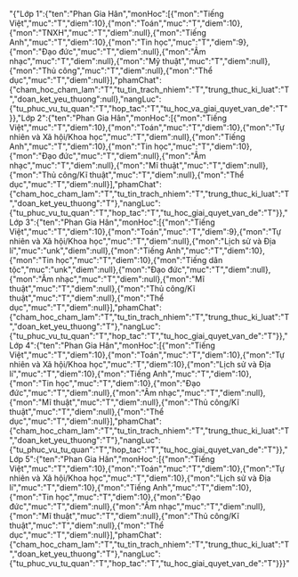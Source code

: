 "{\"Lớp 1\":{\"ten\":\"Phan Gia Hân\",\"monHoc\":[{\"mon\":\"Tiếng Việt\",\"muc\":\"T\",\"diem\":10},{\"mon\":\"Toán\",\"muc\":\"T\",\"diem\":10},{\"mon\":\"TNXH\",\"muc\":\"T\",\"diem\":null},{\"mon\":\"Tiếng Anh\",\"muc\":\"T\",\"diem\":10},{\"mon\":\"Tin học\",\"muc\":\"T\",\"diem\":9},{\"mon\":\"Đạo đức\",\"muc\":\"T\",\"diem\":null},{\"mon\":\"Âm nhạc\",\"muc\":\"T\",\"diem\":null},{\"mon\":\"Mỹ thuật\",\"muc\":\"T\",\"diem\":null},{\"mon\":\"Thủ công\",\"muc\":\"T\",\"diem\":null},{\"mon\":\"Thể dục\",\"muc\":\"T\",\"diem\":null}],\"phamChat\":{\"cham_hoc_cham_lam\":\"T\",\"tu_tin_trach_nhiem\":\"T\",\"trung_thuc_ki_luat\":\"T\",\"doan_ket_yeu_thuong\":null},\"nangLuc\":{\"tu_phuc_vu_tu_quan\":\"T\",\"hop_tac\":\"T\",\"tu_hoc_va_giai_quyet_van_de\":\"T\"}},\"Lớp 2\":{\"ten\":\"Phan Gia Hân\",\"monHoc\":[{\"mon\":\"Tiếng Việt\",\"muc\":\"T\",\"diem\":10},{\"mon\":\"Toán\",\"muc\":\"T\",\"diem\":10},{\"mon\":\"Tự nhiên và Xã hội/Khoa học\",\"muc\":\"T\",\"diem\":null},{\"mon\":\"Tiếng Anh\",\"muc\":\"T\",\"diem\":10},{\"mon\":\"Tin học\",\"muc\":\"T\",\"diem\":10},{\"mon\":\"Đạo đức\",\"muc\":\"T\",\"diem\":null},{\"mon\":\"Âm nhạc\",\"muc\":\"T\",\"diem\":null},{\"mon\":\"Mĩ thuật\",\"muc\":\"T\",\"diem\":null},{\"mon\":\"Thủ công/Kĩ thuật\",\"muc\":\"T\",\"diem\":null},{\"mon\":\"Thể dục\",\"muc\":\"T\",\"diem\":null}],\"phamChat\":{\"cham_hoc_cham_lam\":\"T\",\"tu_tin_trach_nhiem\":\"T\",\"trung_thuc_ki_luat\":\"T\",\"doan_ket_yeu_thuong\":\"T\"},\"nangLuc\":{\"tu_phuc_vu_tu_quan\":\"T\",\"hop_tac\":\"T\",\"tu_hoc_giai_quyet_van_de\":\"T\"}},\"Lớp 3\":{\"ten\":\"Phan Gia Hân\",\"monHoc\":[{\"mon\":\"Tiếng Việt\",\"muc\":\"T\",\"diem\":10},{\"mon\":\"Toán\",\"muc\":\"T\",\"diem\":9},{\"mon\":\"Tự nhiên và Xã hội/Khoa học\",\"muc\":\"T\",\"diem\":null},{\"mon\":\"Lịch sử và Địa lí\",\"muc\":\"unk\",\"diem\":null},{\"mon\":\"Tiếng Anh\",\"muc\":\"T\",\"diem\":10},{\"mon\":\"Tin học\",\"muc\":\"T\",\"diem\":10},{\"mon\":\"Tiếng dân tộc\",\"muc\":\"unk\",\"diem\":null},{\"mon\":\"Đạo đức\",\"muc\":\"T\",\"diem\":null},{\"mon\":\"Âm nhạc\",\"muc\":\"T\",\"diem\":null},{\"mon\":\"Mĩ thuật\",\"muc\":\"T\",\"diem\":null},{\"mon\":\"Thủ công/Kĩ thuật\",\"muc\":\"T\",\"diem\":null},{\"mon\":\"Thể dục\",\"muc\":\"T\",\"diem\":null}],\"phamChat\":{\"cham_hoc_cham_lam\":\"T\",\"tu_tin_trach_nhiem\":\"T\",\"trung_thuc_ki_luat\":\"T\",\"doan_ket_yeu_thuong\":\"T\"},\"nangLuc\":{\"tu_phuc_vu_tu_quan\":\"T\",\"hop_tac\":\"T\",\"tu_hoc_giai_quyet_van_de\":\"T\"}},\"Lớp 4\":{\"ten\":\"Phan Gia Hân\",\"monHoc\":[{\"mon\":\"Tiếng Việt\",\"muc\":\"T\",\"diem\":10},{\"mon\":\"Toán\",\"muc\":\"T\",\"diem\":10},{\"mon\":\"Tự nhiên và Xã hội/Khoa học\",\"muc\":\"T\",\"diem\":10},{\"mon\":\"Lịch sử và Địa lí\",\"muc\":\"T\",\"diem\":10},{\"mon\":\"Tiếng Anh\",\"muc\":\"T\",\"diem\":10},{\"mon\":\"Tin học\",\"muc\":\"T\",\"diem\":10},{\"mon\":\"Đạo đức\",\"muc\":\"T\",\"diem\":null},{\"mon\":\"Âm nhạc\",\"muc\":\"T\",\"diem\":null},{\"mon\":\"Mĩ thuật\",\"muc\":\"T\",\"diem\":null},{\"mon\":\"Thủ công/Kĩ thuật\",\"muc\":\"T\",\"diem\":null},{\"mon\":\"Thể dục\",\"muc\":\"T\",\"diem\":null}],\"phamChat\":{\"cham_hoc_cham_lam\":\"T\",\"tu_tin_trach_nhiem\":\"T\",\"trung_thuc_ki_luat\":\"T\",\"doan_ket_yeu_thuong\":\"T\"},\"nangLuc\":{\"tu_phuc_vu_tu_quan\":\"T\",\"hop_tac\":\"T\",\"tu_hoc_giai_quyet_van_de\":\"T\"}},\"Lớp 5\":{\"ten\":\"Phan Gia Hân\",\"monHoc\":[{\"mon\":\"Tiếng Việt\",\"muc\":\"T\",\"diem\":10},{\"mon\":\"Toán\",\"muc\":\"T\",\"diem\":10},{\"mon\":\"Tự nhiên và Xã hội/Khoa học\",\"muc\":\"T\",\"diem\":10},{\"mon\":\"Lịch sử và Địa lí\",\"muc\":\"T\",\"diem\":10},{\"mon\":\"Tiếng Anh\",\"muc\":\"T\",\"diem\":10},{\"mon\":\"Tin học\",\"muc\":\"T\",\"diem\":10},{\"mon\":\"Đạo đức\",\"muc\":\"T\",\"diem\":null},{\"mon\":\"Âm nhạc\",\"muc\":\"T\",\"diem\":null},{\"mon\":\"Mĩ thuật\",\"muc\":\"T\",\"diem\":null},{\"mon\":\"Thủ công/Kĩ thuật\",\"muc\":\"T\",\"diem\":null},{\"mon\":\"Thể dục\",\"muc\":\"T\",\"diem\":null}],\"phamChat\":{\"cham_hoc_cham_lam\":\"T\",\"tu_tin_trach_nhiem\":\"T\",\"trung_thuc_ki_luat\":\"T\",\"doan_ket_yeu_thuong\":\"T\"},\"nangLuc\":{\"tu_phuc_vu_tu_quan\":\"T\",\"hop_tac\":\"T\",\"tu_hoc_giai_quyet_van_de\":\"T\"}}}"